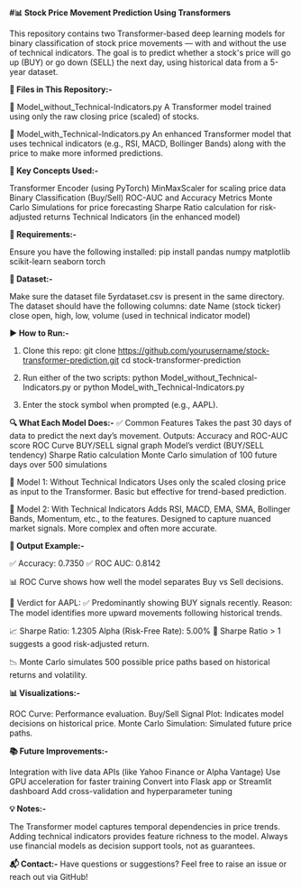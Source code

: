 **#📊 Stock Price Movement Prediction Using Transformers**

This repository contains two Transformer-based deep learning models for binary classification of stock price movements — with and without the use of technical indicators. The goal is to predict whether a stock's price will go up (BUY) or go down (SELL) the next day, using historical data from a 5-year dataset.

**📁 Files in This Repository:-**

🔹 Model_without_Technical-Indicators.py
A Transformer model trained using only the raw closing price (scaled) of stocks.

🔹 Model_with_Technical-Indicators.py
An enhanced Transformer model that uses technical indicators (e.g., RSI, MACD, Bollinger Bands) along with the price to make more informed predictions.

**🧠 Key Concepts Used:-**

Transformer Encoder (using PyTorch)
MinMaxScaler for scaling price data
Binary Classification (Buy/Sell)
ROC-AUC and Accuracy Metrics
Monte Carlo Simulations for price forecasting
Sharpe Ratio calculation for risk-adjusted returns
Technical Indicators (in the enhanced model)

**📝 Requirements:-**

Ensure you have the following installed:
pip install pandas numpy matplotlib scikit-learn seaborn torch

**📌 Dataset:-**

Make sure the dataset file 5yrdataset.csv is present in the same directory. The dataset should have the following columns:
date
Name (stock ticker)
close
open, high, low, volume (used in technical indicator model)

**▶️ How to Run:-**

1. Clone this repo:
git clone https://github.com/yourusername/stock-transformer-prediction.git
cd stock-transformer-prediction

2. Run either of the two scripts:
python Model_without_Technical-Indicators.py
or
python Model_with_Technical-Indicators.py

3. Enter the stock symbol when prompted (e.g., AAPL).

**🔍 What Each Model Does:-**
✅ Common Features
Takes the past 30 days of data to predict the next day’s movement.
Outputs:
Accuracy and ROC-AUC score
ROC Curve
BUY/SELL signal graph
Model’s verdict (BUY/SELL tendency)
Sharpe Ratio calculation
Monte Carlo simulation of 100 future days over 500 simulations

🧩 Model 1: Without Technical Indicators
Uses only the scaled closing price as input to the Transformer.
Basic but effective for trend-based prediction.

🧩 Model 2: With Technical Indicators
Adds RSI, MACD, EMA, SMA, Bollinger Bands, Momentum, etc., to the features.
Designed to capture nuanced market signals.
More complex and often more accurate.

**🧪 Output Example:-**

✅ Accuracy: 0.7350
✅ ROC AUC:  0.8142

📊 ROC Curve shows how well the model separates Buy vs Sell decisions.

🧠 Verdict for AAPL:
✅ Predominantly showing BUY signals recently.
Reason: The model identifies more upward movements following historical trends.

📈 Sharpe Ratio: 1.2305
Alpha (Risk-Free Rate): 5.00%
🔎 Sharpe Ratio > 1 suggests a good risk-adjusted return.

📉 Monte Carlo simulates 500 possible price paths based on historical returns and volatility.


**📊 Visualizations:-**

ROC Curve: Performance evaluation.
Buy/Sell Signal Plot: Indicates model decisions on historical price.
Monte Carlo Simulation: Simulated future price paths.

**📚 Future Improvements:-**

Integration with live data APIs (like Yahoo Finance or Alpha Vantage)
Use GPU acceleration for faster training
Convert into Flask app or Streamlit dashboard
Add cross-validation and hyperparameter tuning

**💡 Notes:-**

The Transformer model captures temporal dependencies in price trends.
Adding technical indicators provides feature richness to the model.
Always use financial models as decision support tools, not as guarantees.

**📬 Contact:-**
Have questions or suggestions? Feel free to raise an issue or reach out via GitHub!
